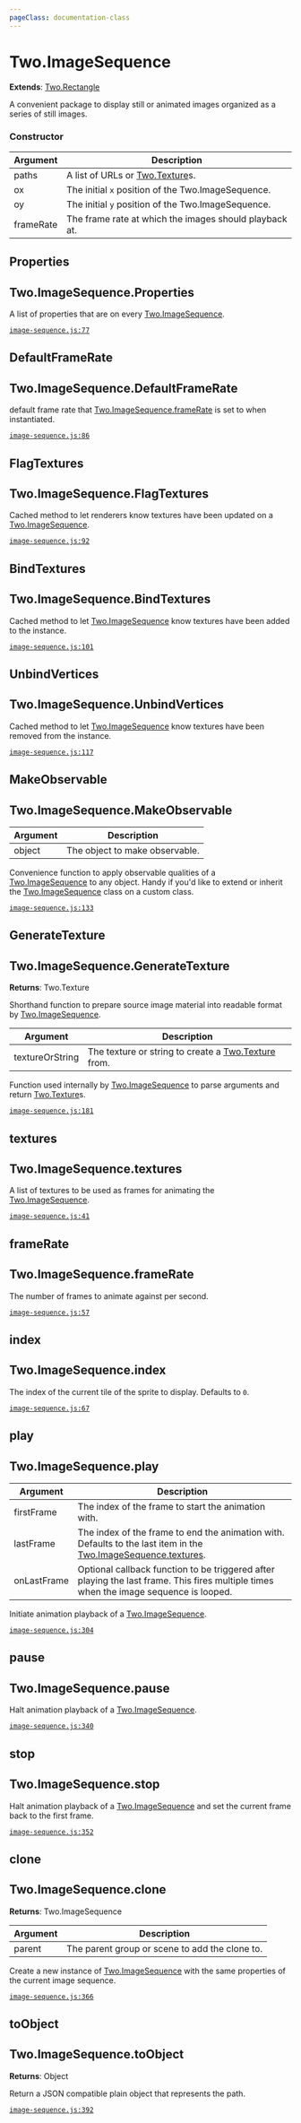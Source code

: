 ```yaml
---
pageClass: documentation-class
---
```


# Two.ImageSequence


<div class="extends">

__Extends__: [Two.Rectangle](/documentation/shapes/rectangle/)

</div>


A convenient package to display still or animated images organized as a series of still images.


<div class="meta">
  <custom-button text="Source" type="source" href="https://github.com/jonobr1/two.js/blob/dev/C:\Users\pures\Jono\two-js\src\effects/image-sequence.js" />
</div>



### Constructor


| Argument | Description |
| ---- | ----------- |
|  paths  | A list of URLs or [Two.Texture](/documentation/texture)s. |
|  ox  | The initial `x` position of the Two.ImageSequence. |
|  oy  | The initial `y` position of the Two.ImageSequence. |
|  frameRate  | The frame rate at which the images should playback at. |



<div class="static member ">

## Properties

<h2 class="longname" aria-hidden="true"><span class="prefix">Two.ImageSequence.</span><span class="shortname">Properties</span></h2>










<div class="properties">

A list of properties that are on every [Two.ImageSequence](/documentation/imagesequence).

</div>








<div class="meta">

  [`image-sequence.js:77`](https://github.com/jonobr1/two.js/blob/dev/C:\Users\pures\Jono\two-js\src\effects/image-sequence.js#L77)

</div>






</div>



<div class="static member ">

## DefaultFrameRate

<h2 class="longname" aria-hidden="true"><span class="prefix">Two.ImageSequence.</span><span class="shortname">DefaultFrameRate</span></h2>










<div class="properties">

default frame rate that [Two.ImageSequence.frameRate](/documentation/imagesequence/#two-imagesequence-framerate) is set to when instantiated.

</div>








<div class="meta">

  [`image-sequence.js:86`](https://github.com/jonobr1/two.js/blob/dev/C:\Users\pures\Jono\two-js\src\effects/image-sequence.js#L86)

</div>






</div>



<div class="static function ">

## FlagTextures

<h2 class="longname" aria-hidden="true"><span class="prefix">Two.ImageSequence.</span><span class="shortname">FlagTextures</span></h2>















<div class="description">

Cached method to let renderers know textures have been updated on a [Two.ImageSequence](/documentation/imagesequence).

</div>



<div class="meta">

  [`image-sequence.js:92`](https://github.com/jonobr1/two.js/blob/dev/C:\Users\pures\Jono\two-js\src\effects/image-sequence.js#L92)

</div>






</div>



<div class="static function ">

## BindTextures

<h2 class="longname" aria-hidden="true"><span class="prefix">Two.ImageSequence.</span><span class="shortname">BindTextures</span></h2>















<div class="description">

Cached method to let [Two.ImageSequence](/documentation/imagesequence) know textures have been added to the instance.

</div>



<div class="meta">

  [`image-sequence.js:101`](https://github.com/jonobr1/two.js/blob/dev/C:\Users\pures\Jono\two-js\src\effects/image-sequence.js#L101)

</div>






</div>



<div class="static function ">

## UnbindVertices

<h2 class="longname" aria-hidden="true"><span class="prefix">Two.ImageSequence.</span><span class="shortname">UnbindVertices</span></h2>















<div class="description">

Cached method to let [Two.ImageSequence](/documentation/imagesequence) know textures have been removed from the instance.

</div>



<div class="meta">

  [`image-sequence.js:117`](https://github.com/jonobr1/two.js/blob/dev/C:\Users\pures\Jono\two-js\src\effects/image-sequence.js#L117)

</div>






</div>



<div class="static function ">

## MakeObservable

<h2 class="longname" aria-hidden="true"><span class="prefix">Two.ImageSequence.</span><span class="shortname">MakeObservable</span></h2>












<div class="params">

| Argument | Description |
| ---- | ----------- |
|  object  | The object to make observable. |
</div>




<div class="description">

Convenience function to apply observable qualities of a [Two.ImageSequence](/documentation/imagesequence) to any object. Handy if you'd like to extend or inherit the [Two.ImageSequence](/documentation/imagesequence) class on a custom class.

</div>



<div class="meta">

  [`image-sequence.js:133`](https://github.com/jonobr1/two.js/blob/dev/C:\Users\pures\Jono\two-js\src\effects/image-sequence.js#L133)

</div>






</div>



<div class="static member ">

## GenerateTexture

<h2 class="longname" aria-hidden="true"><span class="prefix">Two.ImageSequence.</span><span class="shortname">GenerateTexture</span></h2>




<div class="returns">

__Returns__: Two.Texture



</div>







<div class="properties">

Shorthand function to prepare source image material into readable format by [Two.ImageSequence](/documentation/imagesequence).

</div>



<div class="params">

| Argument | Description |
| ---- | ----------- |
|  textureOrString  | The texture or string to create a [Two.Texture](/documentation/texture) from. |
</div>




<div class="description">

Function used internally by [Two.ImageSequence](/documentation/imagesequence) to parse arguments and return [Two.Texture](/documentation/texture)s.

</div>



<div class="meta">

  [`image-sequence.js:181`](https://github.com/jonobr1/two.js/blob/dev/C:\Users\pures\Jono\two-js\src\effects/image-sequence.js#L181)

</div>






</div>



<div class="instance member ">

## textures

<h2 class="longname" aria-hidden="true"><span class="prefix">Two.ImageSequence.</span><span class="shortname">textures</span></h2>










<div class="properties">

A list of textures to be used as frames for animating the [Two.ImageSequence](/documentation/imagesequence).

</div>








<div class="meta">

  [`image-sequence.js:41`](https://github.com/jonobr1/two.js/blob/dev/C:\Users\pures\Jono\two-js\src\effects/image-sequence.js#L41)

</div>






</div>



<div class="instance member ">

## frameRate

<h2 class="longname" aria-hidden="true"><span class="prefix">Two.ImageSequence.</span><span class="shortname">frameRate</span></h2>










<div class="properties">

The number of frames to animate against per second.

</div>








<div class="meta">

  [`image-sequence.js:57`](https://github.com/jonobr1/two.js/blob/dev/C:\Users\pures\Jono\two-js\src\effects/image-sequence.js#L57)

</div>






</div>



<div class="instance member ">

## index

<h2 class="longname" aria-hidden="true"><span class="prefix">Two.ImageSequence.</span><span class="shortname">index</span></h2>










<div class="properties">

The index of the current tile of the sprite to display. Defaults to `0`.

</div>








<div class="meta">

  [`image-sequence.js:67`](https://github.com/jonobr1/two.js/blob/dev/C:\Users\pures\Jono\two-js\src\effects/image-sequence.js#L67)

</div>






</div>



<div class="instance function ">

## play

<h2 class="longname" aria-hidden="true"><span class="prefix">Two.ImageSequence.</span><span class="shortname">play</span></h2>












<div class="params">

| Argument | Description |
| ---- | ----------- |
|  firstFrame  | The index of the frame to start the animation with. |
|  lastFrame  | The index of the frame to end the animation with. Defaults to the last item in the [Two.ImageSequence.textures](/documentation/imagesequence/#two-imagesequence-textures). |
|  onLastFrame  | Optional callback function to be triggered after playing the last frame. This fires multiple times when the image sequence is looped. |
</div>




<div class="description">

Initiate animation playback of a [Two.ImageSequence](/documentation/imagesequence).

</div>



<div class="meta">

  [`image-sequence.js:304`](https://github.com/jonobr1/two.js/blob/dev/C:\Users\pures\Jono\two-js\src\effects/image-sequence.js#L304)

</div>






</div>



<div class="instance function ">

## pause

<h2 class="longname" aria-hidden="true"><span class="prefix">Two.ImageSequence.</span><span class="shortname">pause</span></h2>















<div class="description">

Halt animation playback of a [Two.ImageSequence](/documentation/imagesequence).

</div>



<div class="meta">

  [`image-sequence.js:340`](https://github.com/jonobr1/two.js/blob/dev/C:\Users\pures\Jono\two-js\src\effects/image-sequence.js#L340)

</div>






</div>



<div class="instance function ">

## stop

<h2 class="longname" aria-hidden="true"><span class="prefix">Two.ImageSequence.</span><span class="shortname">stop</span></h2>















<div class="description">

Halt animation playback of a [Two.ImageSequence](/documentation/imagesequence) and set the current frame back to the first frame.

</div>



<div class="meta">

  [`image-sequence.js:352`](https://github.com/jonobr1/two.js/blob/dev/C:\Users\pures\Jono\two-js\src\effects/image-sequence.js#L352)

</div>






</div>



<div class="instance function ">

## clone

<h2 class="longname" aria-hidden="true"><span class="prefix">Two.ImageSequence.</span><span class="shortname">clone</span></h2>




<div class="returns">

__Returns__: Two.ImageSequence



</div>









<div class="params">

| Argument | Description |
| ---- | ----------- |
|  parent  | The parent group or scene to add the clone to. |
</div>




<div class="description">

Create a new instance of [Two.ImageSequence](/documentation/imagesequence) with the same properties of the current image sequence.

</div>



<div class="meta">

  [`image-sequence.js:366`](https://github.com/jonobr1/two.js/blob/dev/C:\Users\pures\Jono\two-js\src\effects/image-sequence.js#L366)

</div>






</div>



<div class="instance function ">

## toObject

<h2 class="longname" aria-hidden="true"><span class="prefix">Two.ImageSequence.</span><span class="shortname">toObject</span></h2>




<div class="returns">

__Returns__: Object



</div>












<div class="description">

Return a JSON compatible plain object that represents the path.

</div>



<div class="meta">

  [`image-sequence.js:392`](https://github.com/jonobr1/two.js/blob/dev/C:\Users\pures\Jono\two-js\src\effects/image-sequence.js#L392)

</div>






</div>


